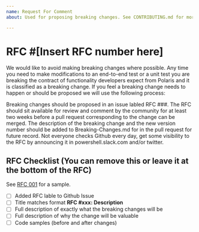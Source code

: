 ```yaml
---
name: Request For Comment
about: Used for proposing breaking changes. See CONTRIBUTING.md for more information.

---
```


# RFC #[Insert RFC number here]

We would like to avoid making breaking changes where possible. Any time you need to make modifications to an end-to-end test or a unit test you are breaking the contract of functionality developers expect from Polaris and it is classified as a breaking change. If you feel a breaking change needs to happen or should be proposed we will use the following process:

Breaking changes should be proposed in an issue labled RFC ###.
The RFC should sit available for review and comment by the community for at least two weeks before a pull request corresponding to the change can be merged.
The description of the breaking change and the new version number should be added to Breaking-Changes.md for in the pull request for future record.
Not everyone checks Github every day, get some visibility to the RFC by announcing it in powershell.slack.com and/or twitter.

## RFC Checklist (You can remove this or leave it at the bottom of the RFC)

See [RFC 001](https://github.com/PowerShell/Polaris/issues/120) for a sample.

- [ ] Added RFC lable to Github Issue
- [ ] Title matches format **RFC #xxx: Description**  
- [ ] Full description of exactly what the breaking changes will be
- [ ] Full description of why the change will be valuable
- [ ] Code samples (before and after changes)
